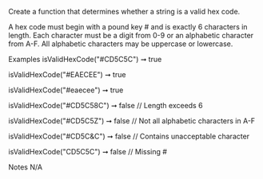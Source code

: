 Create a function that determines whether a string is a valid hex code.

A hex code must begin with a pound key # and is exactly 6 characters in length. Each character must be a digit from 0-9 or an alphabetic character from A-F. All alphabetic characters may be uppercase or lowercase.

Examples
isValidHexCode("#CD5C5C") ➞ true

isValidHexCode("#EAECEE") ➞ true

isValidHexCode("#eaecee") ➞ true

isValidHexCode("#CD5C58C") ➞ false
// Length exceeds 6

isValidHexCode("#CD5C5Z") ➞ false
// Not all alphabetic characters in A-F

isValidHexCode("#CD5C&C") ➞ false
// Contains unacceptable character

isValidHexCode("CD5C5C") ➞ false
// Missing #

Notes
N/A